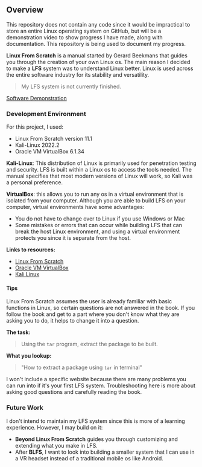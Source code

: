 ## Overview

This repository does not contain any code since it would be impractical to store an entire Linux operating system on GitHub, but will be a demonstration video to show progress I have made, along with documentation. This repository is being used to document my progress.


**Linux From Scratch** is a manual started by Gerard Beekmans that guides you through the creation of your own Linux os. The main reason I decided to make a **LFS** system was to understand Linux better. Linux is used across the entire software industry for its stability and versatility.

<!-- [My progress in LFS](PROGRESS.md) -->
> My LFS system is not currently finished.

[Software Demonstration](https://youtu.be/hTKsMmkf8HI)

### Development Environment
For this project, I used:
- Linux From Scratch version 11.1
- Kali-Linux 2022.2
- Oracle VM VirtualBox 6.1.34

**Kali-Linux**: This distribution of Linux is primarily used for penetration testing and security. LFS is built within a Linux os to access the tools needed. The manual specifies that most modern versions of Linux will work, so Kali was a personal preference.

**VirtualBox**: this allows you to run any os in a virtual environment that is isolated from your computer. Although you are able to build LFS on your computer, virtual environments have some advantages:
- You do not have to change over to Linux if you use Windows or Mac
- Some mistakes or errors that can occur while building LFS that can break the host Linux environment, and using a virtual environment protects you since it is separate from the host.

**Links to resources:**
* [Linux From Scratch](http://linuxfromscratch.org)
* [Oracle VM VirtualBox](https://www.virtualbox.org)
* [Kali Linux](https://www.kali.org/)

#### Tips
Linux From Scratch assumes the user is already familiar with basic functions in Linux, so certain questions are not answered in the book.
If you follow the book and get to a part where you don't know what they are asking you to do, it helps to change it into a question.

**The task:**
> Using the `tar` program, extract the package to be built.

**What you lookup:**

> "How to extract a package using `tar` in terminal"

I won't include a specific website because there are many problems you can run into if it's your first LFS system. Troubleshooting here is more about asking good questions and carefully reading the book.
### Future Work
I don't intend to maintain my LFS system since this is more of a learning experience. However, I may build on it:
* **Beyond Linux From Scratch** guides you through customizing and extending what you make in LFS.
* After **BLFS**, I want to look into building a smaller system that I can use in a VR headset instead of a traditional mobile os like Android.